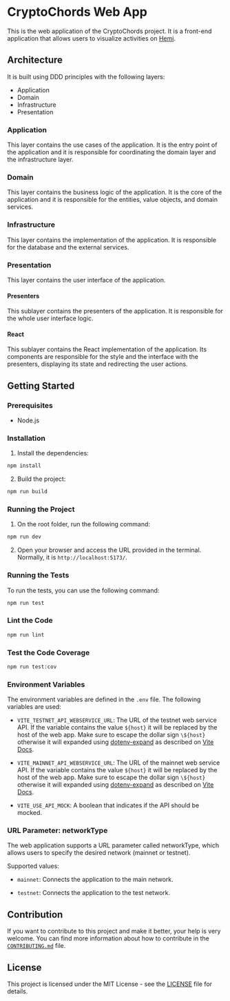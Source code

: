 # CryptoChords Web App

This is the web application of the CryptoChords project. It is a front-end application that allows users to visualize activities on [Hemi](https://hemi.xyz).

## Architecture

It is built using DDD principles with the following layers:

- Application
- Domain
- Infrastructure
- Presentation

### Application

This layer contains the use cases of the application. It is the entry point of the application and it is responsible for coordinating the domain layer and the infrastructure layer.

### Domain

This layer contains the business logic of the application. It is the core of the application and it is responsible for the entities, value objects, and domain services.

### Infrastructure

This layer contains the implementation of the application. It is responsible for the database and the external services.

### Presentation

This layer contains the user interface of the application.

#### Presenters

This sublayer contains the presenters of the application. It is responsible for the whole user interface logic.

#### React

This sublayer contains the React implementation of the application. Its components are responsible for the style and the interface with the presenters, displaying its state and redirecting the user actions.

## Getting Started

### Prerequisites

- Node.js

### Installation

1. Install the dependencies:

```bash
npm install
```

2. Build the project:

```bash
npm run build
```

### Running the Project

1. On the root folder, run the following command:

```bash
npm run dev
```

2. Open your browser and access the URL provided in the terminal. Normally, it is `http://localhost:5173/`.

### Running the Tests

To run the tests, you can use the following command:

```bash
npm run test
```

### Lint the Code

```bash
npm run lint
```

### Test the Code Coverage

```bash
npm run test:cov
```

### Environment Variables

The environment variables are defined in the `.env` file. The following variables are used:

- `VITE_TESTNET_API_WEBSERVICE_URL`: The URL of the testnet web service API. If the variable contains the value `${host}` it will be replaced by the host of the web app. Make sure to escape the dollar sign `\${host}` otherwise it will expanded using [dotenv-expand](https://github.com/motdotla/dotenv-expand) as described on [Vite Docs](https://vitejs.dev/guide/env-and-mode#env-files).

- `VITE_MAINNET_API_WEBSERVICE_URL`: The URL of the mainnet web service API. If the variable contains the value `${host}` it will be replaced by the host of the web app. Make sure to escape the dollar sign `\${host}` otherwise it will expanded using [dotenv-expand](https://github.com/motdotla/dotenv-expand) as described on [Vite Docs](https://vitejs.dev/guide/env-and-mode#env-files).

- `VITE_USE_API_MOCK`: A boolean that indicates if the API should be mocked.

### URL Parameter: networkType

The web application supports a URL parameter called networkType, which allows users to specify the desired network (mainnet or testnet).

Supported values:

- `mainnet`: Connects the application to the main network.

- `testnet`: Connects the application to the test network.

## Contribution

If you want to contribute to this project and make it better, your help is very welcome.
You can find more information about how to contribute in the [`CONTRIBUTING.md`](../../CONTRIBUTING.md) file.

## License

This project is licensed under the MIT License - see the [LICENSE](../../LICENSE) file for details.

